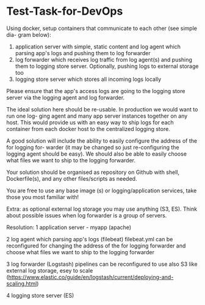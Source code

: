 # Test-Task-for-DevOps
Using docker, setup containers that communicate to each other (see simple dia-
gram below):
1. application server with simple, static content and log agent which parsing
app's logs and pushing them to log forwarder
2. log forwarder which receives log traffic from log agent(s) and pushing them
to logging store server. Optionally, pushing logs to external storage too
3. logging store server which stores all incoming logs locally

Please ensure that the app's access logs are going to the logging store server via the logging
agent and log forwarder.

The ideal solution here should be re-usable. In production we would want to run one log-
ging agent and many app server instances together on any host. This would provide us with
an easy way to ship logs for each container from each docker host to the centralized logging
store.

A good solution will include the ability to easily configure the address of the for logging for-
warder (it may be changed so just re-configuring the logging agent should be easy). We
should also be able to easily choose what files we want to ship to the logging forwarder.

Your solution should be organised as repository on Github with shell, Dockerfile(s), and any
other files/scripts as needed.

You are free to use any base image (s) or logging/application services, take those you most
familiar with!

Extra: as optional external log storage you may use anything (S3, ES). Think about possible
issues when log forwarder is a group of servers.


Resolution:
1 application server - myapp (apache)

2 log agent which parsing app's logs (filebeat) filebeat.yml can be reconfigured for changing the address of the for logging forwarder and choose what files we want to ship to the logging forwarder

3 log forwarder (Logstash) pipelines can be reconfigured to use also S3 like external log storage, esey to scale (https://www.elastic.co/guide/en/logstash/current/deploying-and-scaling.html)

4 logging store server (ES)
